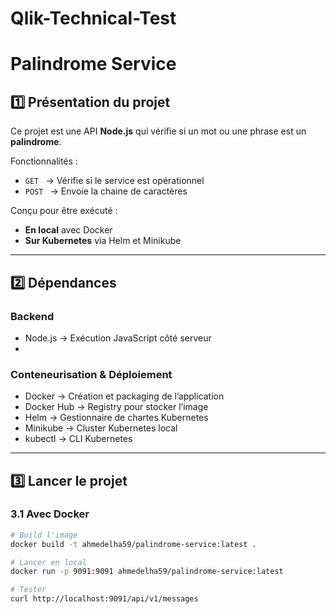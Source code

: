 # Qlik-Technical-Test

# Palindrome Service

## 1️⃣ Présentation du projet
Ce projet est une API **Node.js** qui vérifie si un mot ou une phrase est un **palindrome**.  

Fonctionnalités :  
- `GET ` → Vérifie si le service est opérationnel  
- `POST ` → Envoie la chaine de caractères

Conçu pour être exécuté :  
- **En local** avec Docker  
- **Sur Kubernetes** via Helm et Minikube  

---

## 2️⃣ Dépendances
### Backend
- Node.js → Exécution JavaScript côté serveur
- 
### Conteneurisation & Déploiement
- Docker → Création et packaging de l’application  
- Docker Hub → Registry pour stocker l’image  
- Helm → Gestionnaire de chartes Kubernetes  
- Minikube → Cluster Kubernetes local  
- kubectl → CLI Kubernetes  

---

## 3️⃣ Lancer le projet

### 3.1 Avec Docker
```bash
# Build l'image
docker build -t ahmedelha59/palindrome-service:latest .

# Lancer en local
docker run -p 9091:9091 ahmedelha59/palindrome-service:latest

# Tester
curl http://localhost:9091/api/v1/messages
